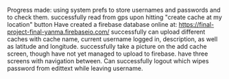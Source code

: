 Progress made: using system prefs to store usernames and passwords and to check them. 
successfully read from gps upon hitting "create cache at my location" button
Have created a firebase database online at:
https://final-project-final-yanma.firebaseio.com/ 
successfully can upload different caches with cache name, current username logged in, description, as well as latitude and longitude.
successfully take a picture on the add cache screen, though have not yet managed to upload to firebase.
have three screens with navigation between. Can successfully logout which wipes password from edittext while leaving username.
